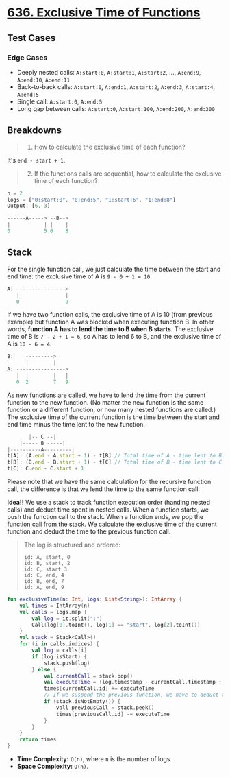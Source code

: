 # [636. Exclusive Time of Functions](https://leetcode.com/problems/exclusive-time-of-functions/description/)

## Test Cases
### Edge Cases
* Deeply nested calls: `A:start:0`, `A:start:1`, `A:start:2`, ..., `A:end:9`, `A:end:10`, `A:end:11`
* Back-to-back calls: `A:start:0`, `A:end:1`, `A:start:2`, `A:end:3`, `A:start:4`, `A:end:5`
* Single call: `A:start:0`, `A:end:5`
* Long gap between calls: `A:start:0`, `A:start:100`, `A:end:200`, `A:end:300`

## Breakdowns
> 1. How to calculate the exclusive time of each function?

It's `end - start + 1`.

> 2. If the functions calls are sequential, how to calculate the exclusive time of each function?

```js
n = 2
logs = ["0:start:0", "0:end:5", "1:start:6", "1:end:8"]
Output: [6, 3]

------A-----> --B-->
|           | |    |
0           5 6    8
```

## Stack
For the single function call, we just calculate the time between the start and end time: the exclusive time of A is `9 - 0 + 1 = 10`.
```js
A: ---------------->
   |               |
   0               9     
```

If we have two function calls, the exclusive time of A is 10 (from previous example) but function A was blocked when executing function B. In other words, **function A has to lend the time to B when B starts**. The exclusive time of B is `7 - 2 + 1 = 6`, so A has to lend 6 to B, and the exclusive time of A is `10 - 6 = 4`.
```js
B:    --------->     
      |        |
A: ---------------->
   |  |        |   |
   0  2        7   9  
```

As new functions are called, we have to lend the time from the current function to the new function. (No matter the new function is the same function or a different function, or how many nested functions are called.)
The exclusive time of the current function is the time between the start and end time minus the time lent to the new function.

```js
       |-- C --|
    |----- B -----|
|----------A---------|
t[A]: (A.end - A.start + 1) - t[B] // Total time of A - time lent to B
t[B]: (B.end - B.start + 1) - t[C] // Total time of B - time lent to C
t[C]: C.end - C.start + 1
```

Please note that we have the same calculation for the recursive function call, the difference is that we lend the time to the same function call.

**Idea!!** We use a stack to track function execution order (handing nested calls) and deduct time spent in nested calls. When a function starts, we push the function call to the stack. When a function ends, we pop the function call from the stack. We calculate the exclusive time of the current function and deduct the time to the previous function call.

> The log is structured and ordered:
>
> ```
> id: A, start, 0
> id: B, start, 2
> id: C, start 3
> id: C, end, 4
> id: B, end, 7
> id: A, end, 9
> ```

```kotlin
fun exclusiveTime(n: Int, logs: List<String>): IntArray {
    val times = IntArray(n)
    val calls = logs.map {
        val log = it.split(":")
        Call(log[0].toInt(), log[1] == "start", log[2].toInt())
    }        
    val stack = Stack<Call>()
    for (i in calls.indices) {
        val log = calls[i]
        if (log.isStart) {
            stack.push(log)
        } else {
            val currentCall = stack.pop()
            val executeTime = (log.timestamp - currentCall.timestamp + 1)
            times[currentCall.id] += executeTime
            // If we suspend the previous function, we have to deduct the time from the previous function
            if (stack.isNotEmpty()) {
                vall previousCall = stack.peek()
                times[previousCall.id] -= executeTime
            }
        }
    }
    return times
}
```

* **Time Complexity:** `O(n)`, where `n` is the number of logs.
* **Space Complexity:** `O(n)`.